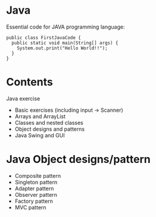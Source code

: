 # Java

Essential code for JAVA programming language: 

    public class FirstJavaCode {
      public static void main(String[] args) {
        System.out.print("Hello World!!");
      }
    }

# Contents
Java exercise 
- Basic exercises (including input -> Scanner)
- Arrays and ArrayList
- Classes and nested classes
- Object designs and patterns
- Java Swing and GUI

# Java Object designs/pattern
- Composite pattern
- Singleton pattern
- Adapter pattern
- Observer pattern
- Factory pattern
- MVC pattern
